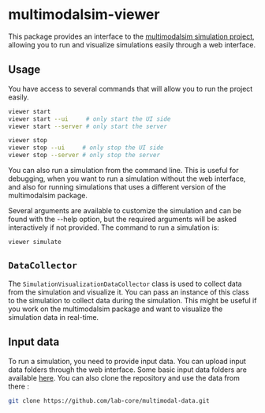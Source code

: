 # multimodalsim-viewer

This package provides an interface to the [multimodalsim simulation project](https://pypi.org/project/multimodalsim/), allowing you to run and visualize simulations easily through a web interface.

## Usage

You have access to several commands that will allow you to run the project easily.

```bash
viewer start 
viewer start --ui     # only start the UI side
viewer start --server # only start the server 

viewer stop
viewer stop --ui     # only stop the UI side
viewer stop --server # only stop the server
```

You can also run a simulation from the command line. This is useful for debugging, when you want to run a simulation without the web interface, and also for running simulations that uses a different version of the multimodalsim package.

Several arguments are available to customize the simulation and can be found with the --help option, but the required arguments will be asked interactively if not provided. The command to run a simulation is:

```bash
viewer simulate
```

## `DataCollector`

The `SimulationVisualizationDataCollector` class is used to collect data from the simulation and visualize it. You can pass an instance of this class to the simulation to collect data during the simulation. This might be useful if you work on the multimodalsim package and want to visualize the simulation data in real-time.

## Input data

To run a simulation, you need to provide input data. You can upload input data folders through the web interface. Some basic input data folders are available [here](https://github.com/lab-core/multimodal-data). You can also clone the repository and use the data from there : 

```bash
git clone https://github.com/lab-core/multimodal-data.git
```